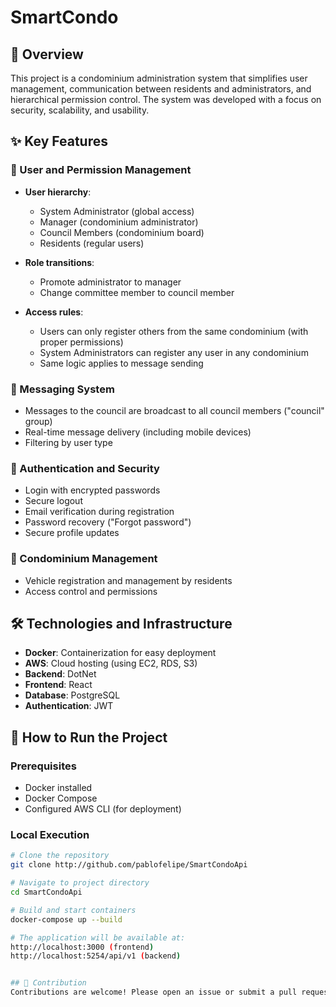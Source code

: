 # SmartCondo

## 📌 Overview
This project is a condominium administration system that simplifies user management, communication between residents and administrators, and hierarchical permission control. The system was developed with a focus on security, scalability, and usability.

## ✨ Key Features

### 👥 User and Permission Management
- **User hierarchy**:
  - System Administrator (global access)
  - Manager (condominium administrator)
  - Council Members (condominium board)
  - Residents (regular users)
  
- **Role transitions**:
  - Promote administrator to manager
  - Change committee member to council member
  
- **Access rules**:
  - Users can only register others from the same condominium (with proper permissions)
  - System Administrators can register any user in any condominium
  - Same logic applies to message sending

### 📩 Messaging System
- Messages to the council are broadcast to all council members ("council" group)
- Real-time message delivery (including mobile devices)
- Filtering by user type

### 🔐 Authentication and Security
- Login with encrypted passwords
- Secure logout
- Email verification during registration
- Password recovery ("Forgot password")
- Secure profile updates

### 🚗 Condominium Management
- Vehicle registration and management by residents
- Access control and permissions

## 🛠 Technologies and Infrastructure
- **Docker**: Containerization for easy deployment
- **AWS**: Cloud hosting (using EC2, RDS, S3)
- **Backend**: DotNet
- **Frontend**: React
- **Database**: PostgreSQL
- **Authentication**: JWT

## 🚀 How to Run the Project

### Prerequisites
- Docker installed
- Docker Compose
- Configured AWS CLI (for deployment)

### Local Execution
```bash
# Clone the repository
git clone http://github.com/pablofelipe/SmartCondoApi

# Navigate to project directory
cd SmartCondoApi

# Build and start containers
docker-compose up --build

# The application will be available at:
http://localhost:3000 (frontend)
http://localhost:5254/api/v1 (backend)


## 🤝 Contribution
Contributions are welcome! Please open an issue or submit a pull request following our contribution guidelines.
